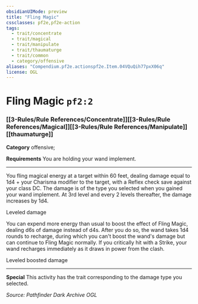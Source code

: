 ```yaml
---
obsidianUIMode: preview
title: "Fling Magic"
cssclasses: pf2e,pf2e-action
tags:
  - trait/concentrate
  - trait/magical
  - trait/manipulate
  - trait/thaumaturge
  - trait/common
  - category/offensive
aliases: "Compendium.pf2e.actionspf2e.Item.04VQuQih77pxX06q"
license: OGL
---
```

# Fling Magic `pf2:2`

### [[3-Rules/Rule References/Concentrate]][[3-Rules/Rule References/Magical]][[3-Rules/Rule References/Manipulate]][[thaumaturge]]

**Category** offensive; 




**Requirements** You are holding your wand implement.

* * *

You fling magical energy at a target within 60 feet, dealing damage equal to 1d4 + your Charisma modifier to the target, with a Reflex check save against your class DC. The damage is of the type you selected when you gained your wand implement. At 3rd level and every 2 levels thereafter, the damage increases by 1d4.

Leveled damage

You can expend more energy than usual to boost the effect of Fling Magic, dealing d6s of damage instead of d4s. After you do so, the wand takes 1d4 rounds to recharge, during which you can't boost the wand's damage but can continue to Fling Magic normally. If you critically hit with a Strike, your wand recharges immediately as it draws in power from the clash.

Leveled boosted damage

* * *

**Special** This activity has the trait corresponding to the damage type you selected.

*Source: Pathfinder Dark Archive*
*OGL*